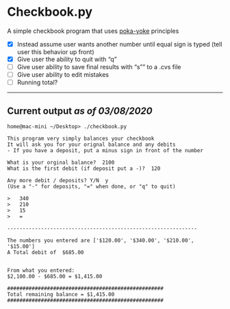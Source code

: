 # Checkbook.py

A simple checkbook program that uses [poka-yoke](https://asq.org/quality-resources/mistake-proofing
) principles <br>

- [x] Instead assume user wants another number until equal sign is typed (tell user this behavior up front)
- [x] Give user the ability to quit with “q”
- [ ] Give user ability to save final results with “s”” to a .cvs  file
- [ ] Give user ability to edit mistakes 
- [ ] Running total?

----

## Current output _as of 03/08/2020_
```
home@mac-mini ~/Desktop> ./checkbook.py

This program very simply balances your checkbook
It will ask you for your orignal balance and any debits
- If you have a deposit, put a minus sign in front of the number

What is your orginal balance?  2100
What is the first debit (if deposit put a -)?  120

Any more debit / deposits? Y/N  y
(Use a "-" for deposits, "=" when done, or "q" to quit)

>   340
>   210
>   15
>   =

--------------------------------------------------------------

The numbers you entered are ['$120.00', '$340.00', '$210.00', '$15.00']
A Total debit of  $685.00


From what you entered:
$2,100.00 - $685.00 = $1,415.00

###################################################
Total remaining balance = $1,415.00
###################################################
```
